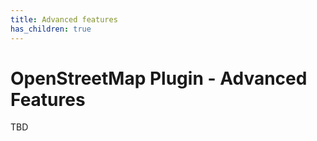 ```yaml
---
title: Advanced features
has_children: true
---
```


# OpenStreetMap Plugin - Advanced Features

TBD
